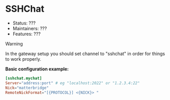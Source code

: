 # SSHChat

- Status: ???
- Maintainers: ???
- Features: ???

> [!WARNING]
> In the gateway setup you should set channel to "sshchat" in order for things to work properly.

**Basic configuration example:**

```toml
[sshchat.mychat]
Server="address:port" # eg "localhost:2022" or "1.2.3.4:22"
Nick="matterbridge"
RemoteNickFormat="[{PROTOCOL}] <{NICK}> "
```
